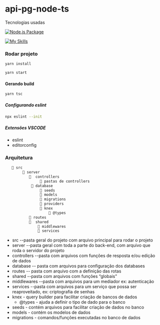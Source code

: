 # api-pg-node-ts

Tecnologias usadas


[![Node.js Package](https://github.com/jeangondorek/api-pg-node-ts/actions/workflows/npm-publish.yml/badge.svg)](https://github.com/jeangondorek/api-pg-node-ts/actions/workflows/npm-publish.yml)

[![My Skills](https://skillicons.dev/icons?i=nodejs,typescript,express,postgres,sqlite&perline=5)](https://skillicons.dev)

### Rodar projeto 

```bash
yarn install
```

```bash
yarn start
```

#### Gerando build

```bash
yarn tsc
```

##### Configurando eslint

```bash
npx eslint --init
```

##### Extensões VSCODE

- eslint
- editorconfig

### Arquitetura

```bash
   📁 src
        📁 server
           📁  controllers
                📁 pastas de controllers
            📁 database
                📁 seeds
                📁 models
                📁 migrations
                📁 providers
                📁 knex
                    📁 @types
           📁 routes
           📁  shared
               📁 middlewares
               📁 services
```

- src --pasta geral do projeto com arquivo principal para rodar o projeto
- server --pasta geral com toda a parte do back-end, com arquivo que roda o servidor do projeto
- controllers --pasta com arquivos com funções de resposta e/ou edição de dados
- database -- pasta com arquivos para configuração dos databases
- routes -- pasta com arquivo com a definição das rotas
- shared --pasta com arquivos com funções “globais”
- middlewares --pasta com arquivos para um mediador ex: autenticação
- services --pasta com arquivos para um serviço que possa ser reaproveitado, ex: criptografia de senhas
- knex - query builder para facilitar criação de bancos de dados
  - @types - ajuda a definir o tipo de dado para o banco
- seeds - contém arquivos para facilitar criação de dados no banco
- models - contém os modelos de dados
- migrations - comandos/funções executadas no banco de dados
